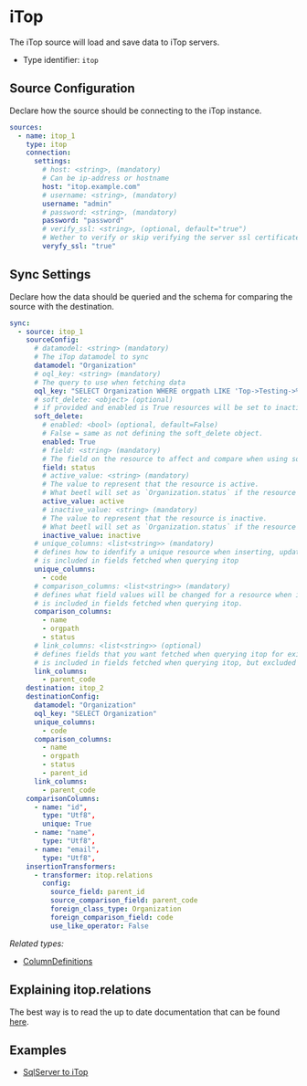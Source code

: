 
# iTop
The iTop source will load and save data to iTop servers.

- Type identifier: `itop`

## Source Configuration 
Declare how the source should be connecting to the iTop instance.
```yaml
sources:
  - name: itop_1
    type: itop
    connection:
      settings:
        # host: <string>, (mandatory)
        # Can be ip-address or hostname
        host: "itop.example.com"
        # username: <string>, (mandatory)
        username: "admin"
        # password: <string>, (mandatory)
        password: "password"
        # verify_ssl: <string>, (optional, default="true")
        # Wether to verify or skip verifying the server ssl certificate
        veryfy_ssl: "true"
```

## Sync Settings
Declare how the data should be queried and the schema for comparing the source with the destination.
```yaml
sync:
  - source: itop_1
    sourceConfig:
      # datamodel: <string> (mandatory)
      # The iTop datamodel to sync
      datamodel: "Organization"
      # oql_key: <string> (mandatory)
      # The query to use when fetching data
      oql_key: "SELECT Organization WHERE orgpath LIKE 'Top->Testing->%'"
      # soft_delete: <object> (optional)
      # if provided and enabled is True resources will be set to inactive instead of being acually deleted.
      soft_delete:
        # enabled: <bool> (optional, default=False)
        # False = same as not defining the soft_delete object.
        enabled: True
        # field: <string> (mandatory)
        # The field on the resource to affect and compare when using soft_delete (`Organization.status = active|inactive`).
        field: status
        # active_value: <string> (mandatory)
        # The value to represent that the resource is active.
        # What beetl will set as `Organization.status` if the resource is marked for insert or update.
        active_value: active
        # inactive_value: <string> (mandatory)
        # The value to represent that the resource is inactive.
        # What beetl will set as `Organization.status` if the resource is marked for removal.
        inactive_value: inactive
      # unique_columns: <list<string>> (mandatory)
      # defines how to idenfify a unique resource when inserting, updating and deleting.
      # is included in fields fetched when querying itop
      unique_columns:
        - code
      # comparison_columns: <list<string>> (mandatory)
      # defines what field values will be changed for a resource when inserting and updating.
      # is included in fields fetched when querying itop.
      comparison_columns:
        - name
        - orgpath
        - status
      # link_columns: <list<string>> (optional)
      # defines fields that you want fetched when querying itop for existing data but that are only needed to resolve relation links using the itop.relations transformer. See an example of the relations transformer below.
      # is included in fields fetched when querying itop, but excluded when inserting, updating and deleting.
      link_columns:
        - parent_code
    destination: itop_2
    destinationConfig:
      datamodel: "Organization"
      oql_key: "SELECT Organization"
      unique_columns:
        - code
      comparison_columns:
        - name
        - orgpath
        - status
        - parent_id
      link_columns:
        - parent_code
    comparisonColumns:
      - name: "id",
        type: "Utf8",
        unique: True
      - name: "name",
        type: "Utf8",
      - name: "email",
        type: "Utf8",
    insertionTransformers:
      - transformer: itop.relations
        config:
          source_field: parent_id
          source_comparison_field: parent_code
          foreign_class_type: Organization
          foreign_comparison_field: code
          use_like_operator: False

```
*Related types:*
- [ColumnDefinitions](/sources/types/column-definition.html)

## Explaining itop.relations
The best way is to read the up to date documentation that can be found [here](/transformers/itop.html#relations).


## Examples

- [SqlServer to iTop](/examples/sqlserver-to-itop.html)